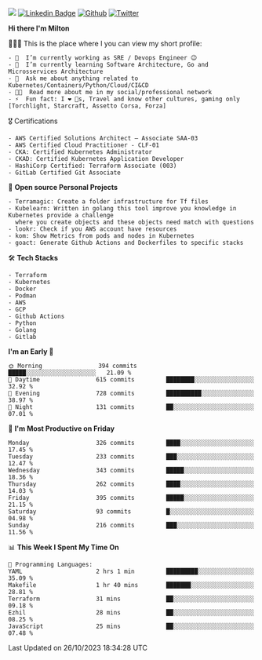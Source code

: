 ![](https://komarev.com/ghpvc/?username=miltlima&color=blueviolet) [![Linkedin Badge](https://img.shields.io/badge/-LinkedIn-blue?style=flat-square&logo=Linkedin&logoColor=white&link=https://www.linkedin.com/in/miltonlimaj/)](https://www.linkedin.com/in/miltonlimaj/) [![Github](https://img.shields.io/github/followers/miltlima?style=social)](https://github.com/miltlima?tab=followers) [![Twitter](https://img.shields.io/twitter/follow/milt_lima?style=social)](https://twitter.com/milt_lima)
 


     
**Hi there I'm Milton**

👨🏽‍💻 This is the place where I you can view my short profile:
```text
- 🔭  I’m currently working as SRE / Devops Engineer 😉
- 🌱  I’m currently learning Software Architecture, Go and Microsservices Architecture
- 💬  Ask me about anything related to Kubernetes/Containers/Python/Cloud/CI&CD
- 👨‍💻  Read more about me in my social/professional network
- ⚡  Fun fact: I ❤️ 🐶s, Travel and know other cultures, gaming only [Torchlight, Starcraft, Assetto Corsa, Forza]
```
🎖 Certifications
```text
- AWS Certified Solutions Architect – Associate SAA-03
- AWS Certified Cloud Practitioner - CLF-01
- CKA: Certified Kubernetes Administrator
- CKAD: Certified Kubernetes Application Developer
- HashiCorp Certified: Terraform Associate (003)
- GitLab Certified Git Associate
```
📐 **Open source Personal Projects**

```text
- Terramagic: Create a folder infrastructure for Tf files
- Kubelearn: Written in golang this tool improve you knowledge in Kubernetes provide a challenge
  where you create objects and these objects need match with questions
- lookr: Check if you AWS account have resources
- kom: Show Metrics from pods and nodes in Kubernetes
- goact: Generate Github Actions and Dockerfiles to specific stacks
```
🛠 **Tech Stacks**

```text
- Terraform
- Kubernetes
- Docker
- Podman
- AWS
- GCP
- Github Actions
- Python
- Golang
- Gitlab
```         

<!--START_SECTION:waka-->
**I'm an Early 🐤** 

```text
🌞 Morning                394 commits         █████░░░░░░░░░░░░░░░░░░░░   21.09 % 
🌆 Daytime                615 commits         ████████░░░░░░░░░░░░░░░░░   32.92 % 
🌃 Evening                728 commits         ██████████░░░░░░░░░░░░░░░   38.97 % 
🌙 Night                  131 commits         ██░░░░░░░░░░░░░░░░░░░░░░░   07.01 % 
```
📅 **I'm Most Productive on Friday** 

```text
Monday                   326 commits         ████░░░░░░░░░░░░░░░░░░░░░   17.45 % 
Tuesday                  233 commits         ███░░░░░░░░░░░░░░░░░░░░░░   12.47 % 
Wednesday                343 commits         █████░░░░░░░░░░░░░░░░░░░░   18.36 % 
Thursday                 262 commits         ████░░░░░░░░░░░░░░░░░░░░░   14.03 % 
Friday                   395 commits         █████░░░░░░░░░░░░░░░░░░░░   21.15 % 
Saturday                 93 commits          █░░░░░░░░░░░░░░░░░░░░░░░░   04.98 % 
Sunday                   216 commits         ███░░░░░░░░░░░░░░░░░░░░░░   11.56 % 
```


📊 **This Week I Spent My Time On** 

```text
💬 Programming Languages: 
YAML                     2 hrs 1 min         █████████░░░░░░░░░░░░░░░░   35.09 % 
Makefile                 1 hr 40 mins        ███████░░░░░░░░░░░░░░░░░░   28.81 % 
Terraform                31 mins             ██░░░░░░░░░░░░░░░░░░░░░░░   09.18 % 
Ezhil                    28 mins             ██░░░░░░░░░░░░░░░░░░░░░░░   08.25 % 
JavaScript               25 mins             ██░░░░░░░░░░░░░░░░░░░░░░░   07.48 % 
```


 Last Updated on 26/10/2023 18:34:28 UTC
<!--END_SECTION:waka-->
